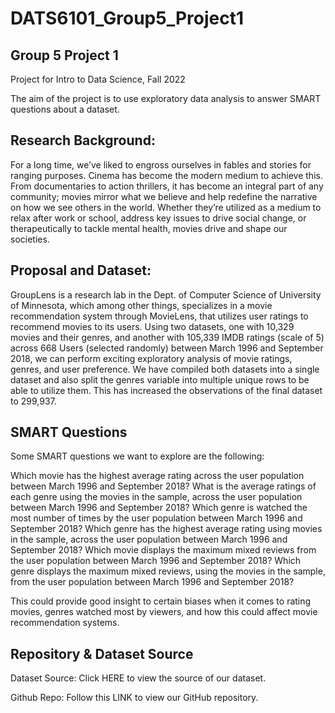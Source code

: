 # DATS6101_Group5_Project1
## Group 5 Project 1

Project for Intro to Data Science, Fall 2022

The aim of the project is to use exploratory data analysis to answer SMART questions about a dataset.

## Research Background:

For a long time, we’ve liked to engross ourselves in fables and stories for ranging purposes. Cinema has become the modern medium to achieve this. From documentaries to action thrillers, it has become an integral part of any community; movies mirror what we believe and help redefine the narrative on how we see others in the world. Whether they’re utilized as a medium to relax after work or school, address key issues to drive social change, or therapeutically to tackle mental health, movies drive and shape our societies.

## Proposal and Dataset:

GroupLens is a research lab in the Dept. of Computer Science of University of Minnesota, which among other things, specializes in a movie recommendation system through MovieLens, that utilizes user ratings to recommend movies to its users. Using two datasets, one with 10,329 movies and their genres, and another with 105,339 IMDB ratings (scale of 5) across 668 Users (selected randomly) between March 1996 and September 2018, we can perform exciting exploratory analysis of movie ratings, genres, and user preference. We have compiled both datasets into a single dataset and also split the genres variable into multiple unique rows to be able to utilize them. This has increased the observations of the final dataset to 299,937.

## SMART Questions

Some SMART questions we want to explore are the following:

Which movie has the highest average rating across the user population between March 1996 and September 2018?
What is the average ratings of each genre using the movies in the sample, across the user population between March 1996 and September 2018?
Which genre is watched the most number of times by the user population between March 1996 and September 2018?
Which genre has the highest average rating using movies in the sample, across the user population between March 1996 and September 2018?
Which movie displays the maximum mixed reviews from the user population between March 1996 and September 2018?
Which genre displays the maximum mixed reviews, using the movies in the sample, from the user population between March 1996 and September 2018?

This could provide good insight to certain biases when it comes to rating movies, genres watched most by viewers, and how this could affect movie recommendation systems.

## Repository & Dataset Source

Dataset Source: Click HERE to view the source of our dataset.

Github Repo: Follow this LINK to view our GitHub repository.